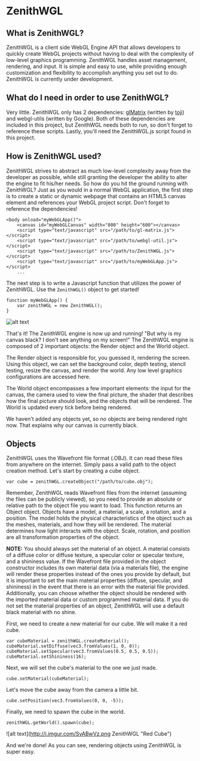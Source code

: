 # ZenithWGL
## What is ZenithWGL?
ZenithWGL is a client side WebGL Engine API that allows developers to quickly create WebGL projects without having to deal with the complexity of low-level graphics programming. ZenithWGL handles asset management, rendering, and input. It is simple and easy to use, while providing enough customization and flexibility to accomplish anything you set out to do. ZenithWGL is currently under development.

## What do I need in order to use ZenithWGL?
Very little. ZenithWGL only has 2 dependencies: [glMatrix](http://glmatrix.net/) (written by [toji](https://github.com/toji)) and webgl-utils (written by Google). Both of these dependencies are included in this project, but ZenithWGL needs both to run, so don't forget to reference these scripts. Lastly, you'll need the ZenithWGL.js script found in this project.

## How is ZenithWGL used?
ZenithWGL strives to abstract as much low-level complexity away from the developer as possible, while still granting the developer the ability to alter the engine to fit his/her needs. So how do you hit the ground running with ZenithWGL? Just as you would in a normal WebGL application, the first step is to create a static or dynamic webpage that contains an HTML5 canvas element and references your WebGL project script. Don't forget to reference the dependencies!
```
<body onload="myWebGLApp()">
    <canvas id="myWebGLCanvas" width="800" height="600"></canvas>
    <script type="text/javascript" src="/path/to/gl-matrix.js"></script>
    <script type="text/javascript" src="/path/to/webgl-util.js"></script>
    <script type="text/javascript" src="/path/to/ZenithWGL.js"></script>
    <script type="text/javascript" src="/path/to/myWebGLApp.js"></script>
    ...
```

The next step is to write a Javascript function that utilizes the power of ZenithWGL. Use the `ZenithWGL()` object to get started!
```
function myWebGLApp() {
    var zenithWGL = new ZenithWGL();
}
```
![alt text](http://i.imgur.com/X2XbIEx.png?1 "ZenithWGL Engine")

That's it! The ZenithWGL engine is now up and running! "But why is my canvas black? I don't see anything on my screen!" The ZenithWGL engine is composed of 2 important objects: the Render object and the World object.

The Render object is responsible for, you guessed it, rendering the screen. Using this object, we can set the background color, depth testing, stencil testing, resize the canvas, and render the world. Any low level graphics configurations are accessed here.

The World object encompasses a few important elements: the input for the canvas, the camera used to view the final picture, the shader that describes how the final picture should look, and the objects that will be rendered. The World is updated every tick before being rendered.

We haven't added any objects yet, so no objects are being rendered right now. That explains why our canvas is currently black.

## Objects
ZenithWGL uses the Wavefront file format (.OBJ). It can read these files from anywhere on the internet. Simply pass a valid path to the object creation method. Let's start by creating a cube object.
```
var cube = zenithWGL.createObject("/path/to/cube.obj");
```

Remember, ZenithWGL reads Wavefront files from the internet (assuming the files can be publicly viewed), so you need to provide an absolute or relative path to the object file you want to load. This function returns an Object object. Objects have a model, a material, a scale, a rotation, and a position. The model holds the physical characteristics of the object such as the meshes, materials, and how they will be rendered. The material determines how light interacts with the object. Scale, rotation, and position are all transformation properties of the object.

**NOTE:** You should always set the material of an object. A material consists of a diffuse color or diffuse texture, a specular color or specular texture, and a shininess value. If the Wavefront file provided in the object constructor includes its own material data (via a materials file), the engine will render these properties instead of the ones you provide by default, but it is important to set the main material properties (diffuse, specular, and shininess) in the event that there is an error with the material file provided. Additionally, you can choose whether the object should be rendered with the imported material data or custom programmed material data. If you do not set the material properties of an object, ZenithWGL will use a default black material with no shine.

First, we need to create a new material for our cube. We will make it a red cube.
```
var cubeMaterial = zenithWGL.createMaterial();
cubeMaterial.setDiffuse(vec3.fromValues(1, 0, 0));
cubeMaterial.setSpecular(vec3.fromValues(0.5, 0.5, 0.5));
cubeMaterial.setShininess(16);
```

Next, we will set the cube's material to the one we just made.
```
cube.setMaterial(cubeMaterial);
```

Let's move the cube away from the camera a little bit.
```
cube.setPosition(vec3.fromValues(0, 0, -5));
```

Finally, we need to spawn the cube in the world.
```
zenithWGL.getWorld().spawn(cube);
```
![alt text](http://i.imgur.com/SvABwVz.png ZenithWGL "Red Cube")

And we're done! As you can see, rendering objects using ZenithWGL is super easy.
